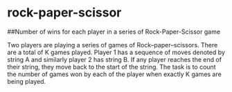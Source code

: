 # rock-paper-scissor

##Number of wins for each player in a series of Rock-Paper-Scissor game

Two players are playing a series of games of Rock–paper–scissors. There are a total of K games played. Player 1 has a sequence of moves denoted by string A and similarly player 2 has string B. If any player reaches the end of their string, they move back to the start of the string. The task is to count the number of games won by each of the player when exactly K games are being played.
